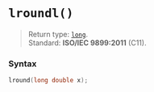 # `lroundl()`

> Return type: [`long`](/data-types/long/).  
> Standard: **ISO/IEC 9899:2011** (C11).

### Syntax

```c
lround(long double x);
```